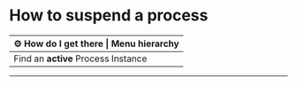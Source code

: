 # How to suspend a process


| ⚙ How do I get there \| Menu hierarchy |
| --- |
| Find an **active** Process Instance |
---

